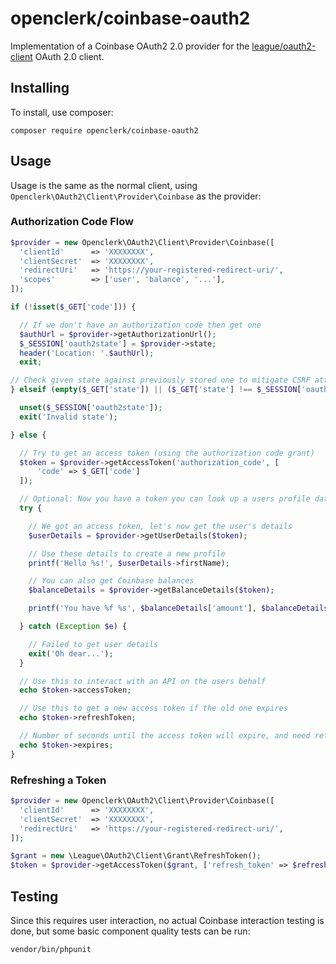 openclerk/coinbase-oauth2
=========================

Implementation of a Coinbase OAuth2 2.0 provider
for the [league/oauth2-client](https://github.com/thephpleague/oauth2-client) OAuth 2.0 client.

## Installing

To install, use composer:

```
composer require openclerk/coinbase-oauth2
```

## Usage

Usage is the same as the normal client, using `Openclerk\OAuth2\Client\Provider\Coinbase` as the provider:


### Authorization Code Flow

```php
$provider = new Openclerk\OAuth2\Client\Provider\Coinbase([
  'clientId'      => 'XXXXXXXX',
  'clientSecret'  => 'XXXXXXXX',
  'redirectUri'   => 'https://your-registered-redirect-uri/',
  'scopes'        => ['user', 'balance', '...'],
]);

if (!isset($_GET['code'])) {

  // If we don't have an authorization code then get one
  $authUrl = $provider->getAuthorizationUrl();
  $_SESSION['oauth2state'] = $provider->state;
  header('Location: '.$authUrl);
  exit;

// Check given state against previously stored one to mitigate CSRF attack
} elseif (empty($_GET['state']) || ($_GET['state'] !== $_SESSION['oauth2state'])) {

  unset($_SESSION['oauth2state']);
  exit('Invalid state');

} else {

  // Try to get an access token (using the authorization code grant)
  $token = $provider->getAccessToken('authorization_code', [
      'code' => $_GET['code']
  ]);

  // Optional: Now you have a token you can look up a users profile data
  try {

    // We got an access token, let's now get the user's details
    $userDetails = $provider->getUserDetails($token);

    // Use these details to create a new profile
    printf('Hello %s!', $userDetails->firstName);

    // You can also get Coinbase balances
    $balanceDetails = $provider->getBalanceDetails($token);

    printf('You have %f %s', $balanceDetails['amount'], $balanceDetails['currency']);

  } catch (Exception $e) {

    // Failed to get user details
    exit('Oh dear...');
  }

  // Use this to interact with an API on the users behalf
  echo $token->accessToken;

  // Use this to get a new access token if the old one expires
  echo $token->refreshToken;

  // Number of seconds until the access token will expire, and need refreshing
  echo $token->expires;
}
```

### Refreshing a Token

```php
$provider = new Openclerk\OAuth2\Client\Provider\Coinbase([
  'clientId'      => 'XXXXXXXX',
  'clientSecret'  => 'XXXXXXXX',
  'redirectUri'   => 'https://your-registered-redirect-uri/',
]);

$grant = new \League\OAuth2\Client\Grant\RefreshToken();
$token = $provider->getAccessToken($grant, ['refresh_token' => $refreshToken]);
```

## Testing

Since this requires user interaction, no actual Coinbase interaction testing is done,
but some basic component quality tests can be run:

```
vendor/bin/phpunit
```
